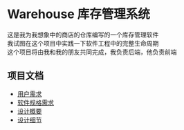 # Warehouse 库存管理系统

这是我为我想象中的商店的仓库编写的一个库存管理软件  
我试图在这个项目中实践一下软件工程中的完整生命周期  
这个项目将由我和我的朋友共同完成，我负责后端，他负责前端

## 项目文档

* [用户需求](documentation/User%20Requirements%20Specification.md)
* [软件规格需求](documentation/Software%20Requirements%20Specification.md)
* [设计概要](documentation/soft%20tree.md)
* [设计细节](documentation/soft%20interface.md)
